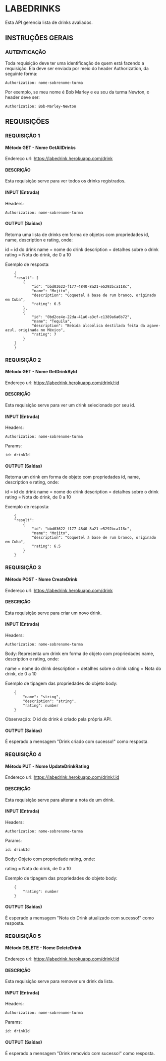 # LABEDRINKS
Esta API gerencia lista de drinks avaliados.

## INSTRUÇÕES GERAIS

### AUTENTICAÇÃO
Toda requisição deve ter uma identificação de quem está fazendo a requisição. Ela deve ser enviada por meio do header Authorization, da seguinte forma:

```
Authorization: nome-sobrenome-turma
```

Por exemplo, se meu nome é Bob Marley e eu sou da turma Newton, o header deve ser:

```
Authorization: Bob-Marley-Newton
```

## REQUISIÇÕES

### REQUISIÇÃO 1

#### Método GET - Nome GetAllDrinks

Endereço url: https://labedrink.herokuapp.com/drink

#### DESCRIÇÃO
Esta requisição serve para ver todos os drinks registrados.

#### INPUT (Entrada)

Headers:

```
Authorization: nome-sobrenome-turma
```

#### OUTPUT (Saídas)

Retorna uma lista de drinks em forma de objetos com propriedades id, name, description e rating, onde:

id = id do drink
name = nome do drink
description = detalhes sobre o drink
rating = Nota do drink, de 0 a 10

Exemplo de resposta:
```
    {
    "result": [
        {
            "id": "bbd03622-f177-4840-8a21-e5292bca118c",
            "name": "Mojito",
            "description": "Coquetel à base de rum branco, originado em Cuba",
            "rating": 6.5
        },
        {
            "id": "0bd2ce4e-22da-41a6-a3cf-c1389a6a6b72",
            "name": "Tequila",
            "description": "Bebida alcoólica destilada feita da agave-azul, originada no México",
            "rating": 7
        }
    ]
    }
```

### REQUISIÇÃO 2

#### Método GET - Nome GetDrinkById

Endereço url: https://labedrink.herokuapp.com/drink/:id

#### DESCRIÇÃO

Esta requisição serve para ver um drink selecionado por seu id.

#### INPUT (Entrada)

Headers:

```
Authorization: nome-sobrenome-turma
```

Params:

```
id: drinkId
```

#### OUTPUT (Saídas)

Retorna um drink em forma de objeto com propriedades id, name, description e rating, onde:

id = id do drink
name = nome do drink
description = detalhes sobre o drink
rating = Nota do drink, de 0 a 10

Exemplo de resposta:
```
    {
    "result":
        {
            "id": "bbd03622-f177-4840-8a21-e5292bca118c",
            "name": "Mojito",
            "description": "Coquetel à base de rum branco, originado em Cuba",
            "rating": 6.5
        }
    }
```

### REQUISIÇÃO 3

#### Método POST - Nome CreateDrink

Endereço url: https://labedrink.herokuapp.com/drink

#### DESCRIÇÃO

Esta requisição serve para criar um novo drink.

#### INPUT (Entrada)

Headers:

```
Authorization: nome-sobrenome-turma
```

Body: Representa um drink em forma de objeto com propriedades name, description e rating, onde:

name = nome do drink
description = detalhes sobre o drink
rating = Nota do drink, de 0 a 10

Exemplo de tipagem das propriedades do objeto body:
```
    {
        "name": "string",
        "description": "string",
        "rating": number
    }
```

Observação: O id do drink é criado pela própria API.

#### OUTPUT (Saídas)

É esperado a mensagem "Drink criado com sucesso!" como resposta.

### REQUISIÇÃO 4

#### Método PUT - Nome UpdateDrinkRating

Endereço url: https://labedrink.herokuapp.com/drink/:id

#### DESCRIÇÃO

Esta requisição serve para alterar a nota de um drink.

#### INPUT (Entrada)

Headers:

```
Authorization: nome-sobrenome-turma
```

Params:

```
id: drinkId
```

Body: Objeto com propriedade rating, onde:

rating = Nota do drink, de 0 a 10

Exemplo de tipagem das propriedades do objeto body:
```
    {
        "rating": number
    }
```

#### OUTPUT (Saídas)

É esperado a mensagem "Nota do Drink atualizado com sucesso!" como resposta.

### REQUISIÇÃO 5

#### Método DELETE - Nome DeleteDrink

Endereço url: https://labedrink.herokuapp.com/drink/:id

#### DESCRIÇÃO

Esta requisição serve para remover um drink da lista.

#### INPUT (Entrada)

Headers:

```
Authorization: nome-sobrenome-turma
```

Params:

```
id: drinkId
```

#### OUTPUT (Saídas)

É esperado a mensagem "Drink removido com sucesso!" como resposta.